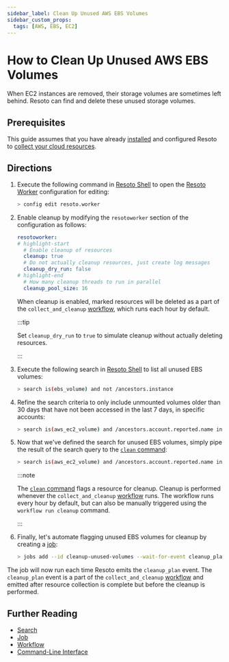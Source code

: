 ```yaml
---
sidebar_label: Clean Up Unused AWS EBS Volumes
sidebar_custom_props:
  tags: [AWS, EBS, EC2]
---
```


# How to Clean Up Unused AWS EBS Volumes

When EC2 instances are removed, their storage volumes are sometimes left behind. Resoto can find and delete these unused storage volumes.

## Prerequisites

This guide assumes that you have already [installed](../../getting-started/install-resoto/index.md) and configured Resoto to [collect your cloud resources](../../getting-started/configure-cloud-provider-access/index.md).

## Directions

1. Execute the following command in [Resoto Shell](../../concepts/components/shell.md) to open the [Resoto Worker](../../concepts/components/worker.md) configuration for editing:

   ```bash
   > config edit resoto.worker
   ```

2. Enable cleanup by modifying the `resotoworker` section of the configuration as follows:

   ```yaml
   resotoworker:
   # highlight-start
     # Enable cleanup of resources
     cleanup: true
     # Do not actually cleanup resources, just create log messages
     cleanup_dry_run: false
   # highlight-end
     # How many cleanup threads to run in parallel
     cleanup_pool_size: 16
   ```

   When cleanup is enabled, marked resources will be deleted as a part of the `collect_and_cleanup` [workflow](../../concepts/automation/workflow.md), which runs each hour by default.

   :::tip

   Set `cleanup_dry_run` to `true` to simulate cleanup without actually deleting resources.

   :::

3. Execute the following search in [Resoto Shell](../../concepts/components/shell.md) to list all unused EBS volumes:

   ```bash
   > search is(ebs_volume) and not /ancestors.instance
   ```

4. Refine the search criteria to only include unmounted volumes older than 30 days that have not been accessed in the last 7 days, in specific accounts:

   ```bash
   > search is(aws_ec2_volume) and /ancestors.account.reported.name in [eng-jenkins,eng-development] and volume_status = available and age > 30d and last_access > 7d
   ```

5. Now that we've defined the search for unused EBS volumes, simply pipe the result of the search query to the [`clean` command](../../reference/cli/action-commands/clean.md):

   ```bash
   > search is(aws_ec2_volume) and /ancestors.account.reported.name in [eng-jenkins,eng-development] and volume_status = available and age > 30d and last_access > 7d | clean
   ```

   :::note

   The [`clean` command](../../reference/cli/action-commands/clean.md) flags a resource for cleanup. Cleanup is performed whenever the `collect_and_cleanup` [workflow](../../concepts/automation/workflow.md) runs. The workflow runs every hour by default, but can also be manually triggered using the `workflow run cleanup` command.

   :::

6. Finally, let's automate flagging unused EBS volumes for cleanup by creating a [job](/docs/concepts/automation/job):

   ```bash
   > jobs add --id cleanup-unused-volumes --wait-for-event cleanup_plan 'search is(aws_ec2_volume) and /ancestors.account.reported.name in [eng-jenkins,eng-development] and volume_status = available and age > 30d and last_access > 7d | clean'
   ```

The job will now run each time Resoto emits the `cleanup_plan` event. The `cleanup_plan` event is a part of the `collect_and_cleanup` [workflow](../../concepts/automation/workflow.md) and emitted after resource collection is complete but before the cleanup is performed.

## Further Reading

- [Search](../../concepts/search/index.md)
- [Job](../../concepts/automation/job.md)
- [Workflow](../../concepts/automation/job.md)
- [Command-Line Interface](../../reference/cli/index.md)
